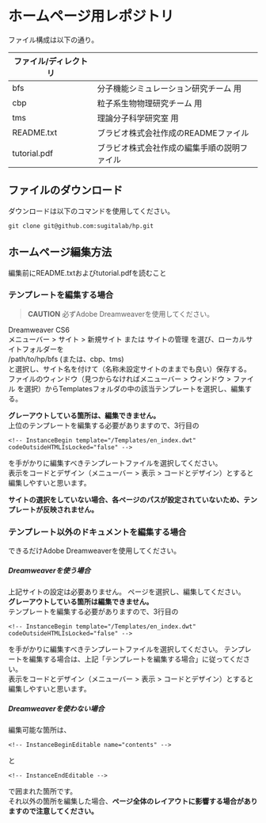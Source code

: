 ホームページ用レポジトリ
========================

ファイル構成は以下の通り。

|ファイル/ディレクトリ|                                             |
|---------------------|---------------------------------------------|
|bfs                  |分子機能シミュレーション研究チーム 用        |
|cbp                  |粒子系生物物理研究チーム 用                  |
|tms                  |理論分子科学研究室 用                        |
|README.txt           |ブラビオ株式会社作成のREADMEファイル         |
|tutorial.pdf         |ブラビオ株式会社作成の編集手順の説明ファイル |

ファイルのダウンロード
----------------------
ダウンロードは以下のコマンドを使用してください。

    git clone git@github.com:sugitalab/hp.git

ホームページ編集方法
--------------------
編集前にREADME.txtおよびtutorial.pdfを読むこと

### テンプレートを編集する場合

> **CAUTION**
> 必ずAdobe Dreamweaverを使用してください。

Dreamweaver CS6  
メニューバー > サイト > 新規サイト または サイトの管理
を選び、ローカルサイトフォルダーを  
/path/to/hp/bfs (または、cbp、tms)  
と選択し、サイト名を付けて（名称未設定サイトのままでも良い）保存する。  
ファイルのウィンドウ（見つからなければメニューバー > ウィンドウ > ファイル を選択）からTemplatesフォルダの中の該当テンプレートを選択し、編集する。

**グレーアウトしている箇所は、編集できません。**  
上位のテンプレートを編集する必要がありますので、3行目の

    <!-- InstanceBegin template="/Templates/en_index.dwt" codeOutsideHTMLIsLocked="false" -->

を手がかりに編集すべきテンプレートファイルを選択してください。  
表示をコードとデザイン（メニューバー > 表示 > コードとデザイン）とすると編集しやすいと思います。

**サイトの選択をしていない場合、各ページのパスが設定されていないため、テンプレートが反映されません。**

### テンプレート以外のドキュメントを編集する場合

できるだけAdobe Dreamweaverを使用してください。

##### Dreamweaverを使う場合
上記サイトの設定は必要ありません。
ページを選択し、編集してください。  
**グレーアウトしている箇所は編集できません。**  
テンプレートを編集する必要がありますので、3行目の

    <!-- InstanceBegin template="/Templates/en_index.dwt" codeOutsideHTMLIsLocked="false" -->

を手がかりに編集すべきテンプレートファイルを選択してください。
テンプレートを編集する場合は、上記「テンプレートを編集する場合」に従ってください。  
表示をコードとデザイン（メニューバー > 表示 > コードとデザイン）とすると編集しやすいと思います。

##### Dreamweaverを使わない場合

編集可能な箇所は、

    <!-- InstanceBeginEditable name="contents" --> 

と

    <!-- InstanceEndEditable --> 

で囲まれた箇所です。  
それ以外の箇所を編集した場合、**ページ全体のレイアウトに影響する場合がありますので注意してください。**

